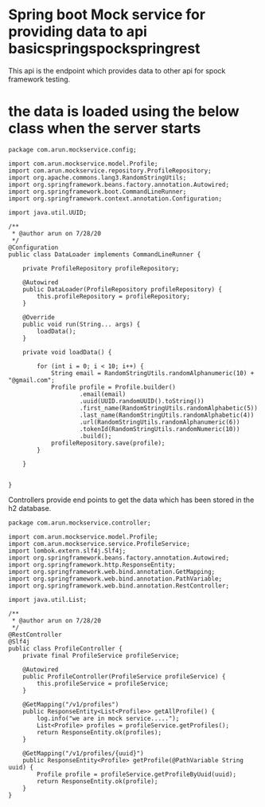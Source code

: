 # Spring boot Mock service for providing data to api basicspringspockspringrest

This api is the endpoint which provides data to other api for spock framework testing.

# the data is loaded using the below class when the server starts

    package com.arun.mockservice.config;
    
    import com.arun.mockservice.model.Profile;
    import com.arun.mockservice.repository.ProfileRepository;
    import org.apache.commons.lang3.RandomStringUtils;
    import org.springframework.beans.factory.annotation.Autowired;
    import org.springframework.boot.CommandLineRunner;
    import org.springframework.context.annotation.Configuration;
    
    import java.util.UUID;
    
    /**
     * @author arun on 7/28/20
     */
    @Configuration
    public class DataLoader implements CommandLineRunner {
    
        private ProfileRepository profileRepository;
    
        @Autowired
        public DataLoader(ProfileRepository profileRepository) {
            this.profileRepository = profileRepository;
        }
    
        @Override
        public void run(String... args) {
            loadData();
        }
    
        private void loadData() {
    
            for (int i = 0; i < 10; i++) {
                String email = RandomStringUtils.randomAlphanumeric(10) + "@gmail.com";
                Profile profile = Profile.builder()
                        .email(email)
                        .uuid(UUID.randomUUID().toString())
                        .first_name(RandomStringUtils.randomAlphabetic(5))
                        .last_name(RandomStringUtils.randomAlphabetic(4))
                        .url(RandomStringUtils.randomAlphanumeric(6))
                        .tokenId(RandomStringUtils.randomNumeric(10))
                        .build();
                profileRepository.save(profile);
            }
    
        }
    
    
    }


Controllers provide end points to get the data which has been stored in the h2 database.

    package com.arun.mockservice.controller;
    
    import com.arun.mockservice.model.Profile;
    import com.arun.mockservice.service.ProfileService;
    import lombok.extern.slf4j.Slf4j;
    import org.springframework.beans.factory.annotation.Autowired;
    import org.springframework.http.ResponseEntity;
    import org.springframework.web.bind.annotation.GetMapping;
    import org.springframework.web.bind.annotation.PathVariable;
    import org.springframework.web.bind.annotation.RestController;
    
    import java.util.List;
    
    /**
     * @author arun on 7/28/20
     */
    @RestController
    @Slf4j
    public class ProfileController {
        private final ProfileService profileService;
    
        @Autowired
        public ProfileController(ProfileService profileService) {
            this.profileService = profileService;
        }
    
        @GetMapping("/v1/profiles")
        public ResponseEntity<List<Profile>> getAllProfile() {
            log.info("we are in mock service.....");
            List<Profile> profiles = profileService.getProfiles();
            return ResponseEntity.ok(profiles);
        }
    
        @GetMapping("/v1/profiles/{uuid}")
        public ResponseEntity<Profile> getProfile(@PathVariable String uuid) {
            Profile profile = profileService.getProfileByUuid(uuid);
            return ResponseEntity.ok(profile);
        }
    }


